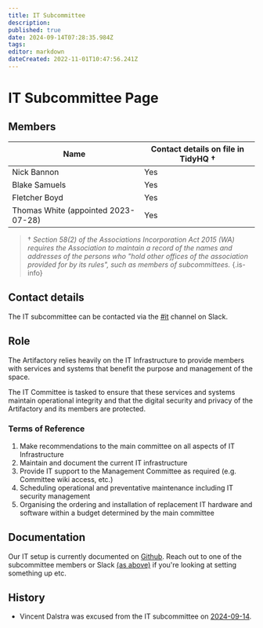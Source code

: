```yaml
---
title: IT Subcommittee
description: 
published: true
date: 2024-09-14T07:28:35.984Z
tags: 
editor: markdown
dateCreated: 2022-11-01T10:47:56.241Z
---
```


# IT Subcommittee Page

## Members

| Name                                         | Contact details on file in TidyHQ † |
| -------------------------------------------- | ----------------------------------- |
| Nick Bannon                                  | Yes                                 |
| Blake Samuels                                | Yes                                 |
| Fletcher Boyd                                | Yes                                 |
| Thomas White (appointed 2023-07-28)          | Yes                                 |

> † *Section 58(2) of the Associations Incorporation Act 2015 (WA) requires the Association to maintain a record of the names and addresses of the persons who "hold other offices of the association provided for by its rules", such as members of subcommittees.*
{.is-info}

## Contact details

The IT subcommittee can be contacted via the [#it](https://perthartifactory.slack.com/archives/CBGSXQ2CB) channel on Slack.

## Role

The Artifactory relies heavily on the IT Infrastructure to provide members with services and systems that benefit the purpose and management of the space.

The IT Committee is tasked to ensure that these services and systems maintain operational integrity and that the digital security and privacy of the Artifactory and its members are protected.

### Terms of Reference

1.  Make recommendations to the main committee on all aspects of IT Infrastructure
2.  Maintain and document the current IT infrastructure
3.  Provide IT support to the Management Committee as required (e.g. Committee wiki access, etc.)
4.  Scheduling operational and preventative maintenance including IT security management
5.  Organising the ordering and installation of replacement IT hardware and software within a budget determined by the main committee

## Documentation

Our IT setup is currently documented on [Github](https://github.com/perth-artifactory/docs). Reach out to one of the subcommittee members or Slack [(as above)](#contact-details) if you're looking at setting something up etc.

## History

* Vincent Dalstra was excused from the IT subcommittee on [2024-09-14](/minutes/Committee/2024-09-14).

